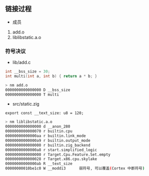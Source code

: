 ## 链接过程
- 成员
1. add.o
2. liblibstatic.a.o

### 符号决议
- lib/add.c
```c
int __bss_size = 30;
int multi(int a, int b) { return a * b; }
```
```sh
> nm add.o
0000000000000000 D __bss_size
0000000000000000 T multi
```


- src/static.zig
```zig
export const __text_size: u8 = 120;
```

```sh
> nm liblibstatic.a.o
0000000000000000 d __anon_280
0000000000000070 r builtin.cpu
00000000000000aa r builtin.link_mode
00000000000000a9 r builtin.output_mode
0000000000000000 r builtin.zig_backend
00000000000000a8 r start.simplified_logic
0000000000000000 r Target.Cpu.Feature.Set.empty
0000000000000028 r Target.x86.cpu.skylake
00000000000000ab R __text_size
00000000010be1c0 W __moddi3      弱符号, 可以覆盖(Cortex 中断符号)
```







